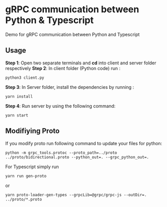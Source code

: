 # gRPC communication between Python & Typescript

Demo for gRPC communication between Python and Typescript

## Usage
**Step 1**:  Open two separate terminals and **cd** into client and server folder respectively
**Step 2**:  In client folder (Python code) run : 

    python3 client.py

**Step 3**: In Server folder, install the dependencies by running :

    yarn install

**Step 4**: Run server by using the following command:

    yarn start

## Modifiying Proto

If you modify proto run following command to update your files for python: 

    python -m grpc_tools.protoc --proto_path=../proto ../proto/bidirectional.proto --python_out=. --grpc_python_out=.

For Typescript simply run

    yarn run gen-proto

or 

    yarn proto-loader-gen-types --grpcLib=@grpc/grpc-js --outDir=. ../proto/*.proto
